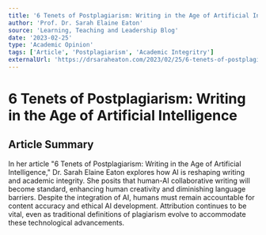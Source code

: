 ```yaml
---
title: '6 Tenets of Postplagiarism: Writing in the Age of Artificial Intelligence'
author: 'Prof. Dr. Sarah Elaine Eaton'
source: 'Learning, Teaching and Leadership Blog'
date: '2023-02-25'
type: 'Academic Opinion'
tags: ['Article', 'Postplagiarism', 'Academic Integritry']
externalUrl: 'https://drsaraheaton.com/2023/02/25/6-tenets-of-postplagiarism-writing-in-the-age-of-artificial-intelligence/'
---
```


# 6 Tenets of Postplagiarism: Writing in the Age of Artificial Intelligence

## Article Summary

In her article "6 Tenets of Postplagiarism: Writing in the Age of Artificial Intelligence," Dr. Sarah Elaine Eaton explores how AI is reshaping writing and academic integrity. She posits that human-AI collaborative writing will become standard, enhancing human creativity and diminishing language barriers. Despite the integration of AI, humans must remain accountable for content accuracy and ethical AI development. Attribution continues to be vital, even as traditional definitions of plagiarism evolve to accommodate these technological advancements.
